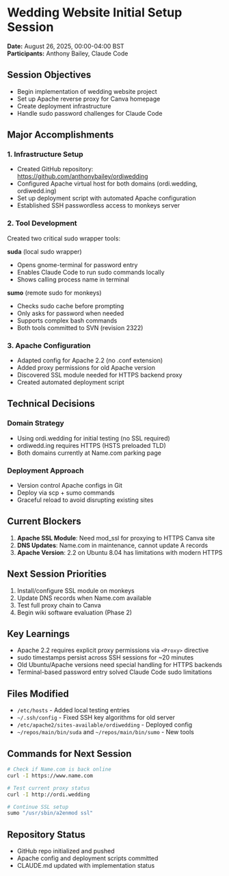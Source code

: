 # Wedding Website Initial Setup Session
**Date:** August 26, 2025, 00:00-04:00 BST  
**Participants:** Anthony Bailey, Claude Code

## Session Objectives
- Begin implementation of wedding website project
- Set up Apache reverse proxy for Canva homepage
- Create deployment infrastructure
- Handle sudo password challenges for Claude Code

## Major Accomplishments

### 1. Infrastructure Setup
- Created GitHub repository: https://github.com/anthonybailey/ordiwedding
- Configured Apache virtual host for both domains (ordi.wedding, ordiwedd.ing)
- Set up deployment script with automated Apache configuration
- Established SSH passwordless access to monkeys server

### 2. Tool Development
Created two critical sudo wrapper tools:

**suda** (local sudo wrapper)
- Opens gnome-terminal for password entry
- Enables Claude Code to run sudo commands locally
- Shows calling process name in terminal

**sumo** (remote sudo for monkeys)
- Checks sudo cache before prompting
- Only asks for password when needed
- Supports complex bash commands
- Both tools committed to SVN (revision 2322)

### 3. Apache Configuration
- Adapted config for Apache 2.2 (no .conf extension)
- Added proxy permissions for old Apache version
- Discovered SSL module needed for HTTPS backend proxy
- Created automated deployment script

## Technical Decisions

### Domain Strategy
- Using ordi.wedding for initial testing (no SSL required)
- ordiwedd.ing requires HTTPS (HSTS preloaded TLD)
- Both domains currently at Name.com parking page

### Deployment Approach
- Version control Apache configs in Git
- Deploy via scp + sumo commands
- Graceful reload to avoid disrupting existing sites

## Current Blockers

1. **Apache SSL Module**: Need mod_ssl for proxying to HTTPS Canva site
2. **DNS Updates**: Name.com in maintenance, cannot update A records
3. **Apache Version**: 2.2 on Ubuntu 8.04 has limitations with modern HTTPS

## Next Session Priorities

1. Install/configure SSL module on monkeys
2. Update DNS records when Name.com available  
3. Test full proxy chain to Canva
4. Begin wiki software evaluation (Phase 2)

## Key Learnings

- Apache 2.2 requires explicit proxy permissions via `<Proxy>` directive
- sudo timestamps persist across SSH sessions for ~20 minutes
- Old Ubuntu/Apache versions need special handling for HTTPS backends
- Terminal-based password entry solved Claude Code sudo limitations

## Files Modified
- `/etc/hosts` - Added local testing entries
- `~/.ssh/config` - Fixed SSH key algorithms for old server
- `/etc/apache2/sites-available/ordiwedding` - Deployed config
- `~/repos/main/bin/suda` and `~/repos/main/bin/sumo` - New tools

## Commands for Next Session

```bash
# Check if Name.com is back online
curl -I https://www.name.com

# Test current proxy status
curl -I http://ordi.wedding

# Continue SSL setup
sumo "/usr/sbin/a2enmod ssl"
```

## Repository Status
- GitHub repo initialized and pushed
- Apache config and deployment scripts committed
- CLAUDE.md updated with implementation status